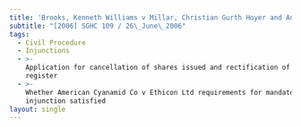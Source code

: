 ```yaml
---
title: 'Brooks, Kenneth Williams v Millar, Christian Gurth Hoyer and Another'
subtitle: "[2006] SGHC 109 / 26\_June\_2006"
tags:
  - Civil Procedure
  - Injunctions
  - >-
    Application for cancellation of shares issued and rectification of share
    register
  - >-
    Whether American Cyanamid Co v Ethicon Ltd requirements for mandatory
    injunction satisfied
layout: single
---
```


